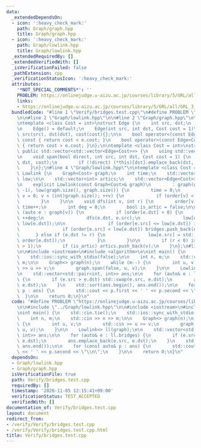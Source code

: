```yaml
---
data:
  _extendedDependsOn:
  - icon: ':heavy_check_mark:'
    path: Graph/graph.hpp
    title: Graph/graph.hpp
  - icon: ':heavy_check_mark:'
    path: Graph/lowlink.hpp
    title: Graph/lowlink.hpp
  _extendedRequiredBy: []
  _extendedVerifiedWith: []
  _isVerificationFailed: false
  _pathExtension: cpp
  _verificationStatusIcon: ':heavy_check_mark:'
  attributes:
    '*NOT_SPECIAL_COMMENTS*': ''
    PROBLEM: https://onlinejudge.u-aizu.ac.jp/courses/library/5/GRL/all/GRL_3_B
    links:
    - https://onlinejudge.u-aizu.ac.jp/courses/library/5/GRL/all/GRL_3_B
  bundledCode: "#line 1 \"Verify/bridges.test.cpp\"\n#define PROBLEM \"https://onlinejudge.u-aizu.ac.jp/courses/library/5/GRL/all/GRL_3_B\"\
    \n\n#line 2 \"Graph/lowlink.hpp\"\n\n#line 2 \"Graph/graph.hpp\"\n\n#include <vector>\n\
    \ntemplate <class Cost = int>\nstruct Edge {\n    int src, dst;\n    Cost cost;\n\
    \n    Edge() = default;\n    Edge(int src, int dst, Cost cost = 1)\n        :\
    \ src(src), dst(dst), cost(cost){};\n\n    bool operator<(const Edge<Cost>& e)\
    \ const { return cost < e.cost; }\n    bool operator>(const Edge<Cost>& e) const\
    \ { return cost > e.cost; }\n};\n\ntemplate <class Cost = int>\nstruct Graph :\
    \ public std::vector<std::vector<Edge<Cost>>> {\n    using std::vector<std::vector<Edge<Cost>>>::vector;\n\
    \n    void span(bool direct, int src, int dst, Cost cost = 1) {\n        (*this)[src].emplace_back(src,\
    \ dst, cost);\n        if (!direct) (*this)[dst].emplace_back(dst, src, cost);\n\
    \    }\n};\n#line 4 \"Graph/lowlink.hpp\"\n\ntemplate <class Cost = int>\nstruct\
    \ Lowlink {\n    Graph<Cost> graph;\n    int time;\n    std::vector<int> order,\
    \ low;\n\n    std::vector<int> artics;\n    std::vector<Edge<Cost>> bridges;\n\
    \n    explicit Lowlink(const Graph<Cost>& graph)\n        : graph(graph), order(graph.size(),\
    \ -1), low(graph.size(), graph.size()) {\n        time = 0;\n        for (int\
    \ v = 0; v < (int)graph.size(); ++v) {\n            if (order[v] < 0) dfs(v, -1);\n\
    \        }\n    }\n\n    void dfs(int v, int r) {\n        order[v] = low[v] =\
    \ time++;\n        int deg = 0;\n        bool is_artic = false;\n\n        for\
    \ (auto e : graph[v]) {\n            if (order[e.dst] < 0) {\n               \
    \ ++deg;\n                dfs(e.dst, e.src);\n                low[e.src] = std::min(low[e.src],\
    \ low[e.dst]);\n\n                if (order[e.src] <= low[e.dst]) is_artic = true;\n\
    \                if (order[e.src] < low[e.dst]) bridges.push_back(e);\n      \
    \      } else if (e.dst != r) {\n                low[e.src] = std::min(low[e.src],\
    \ order[e.dst]);\n            }\n        }\n\n        if (r < 0) is_artic = (deg\
    \ > 1);\n        if (is_artic) artics.push_back(v);\n    }\n};\n#line 4 \"Verify/bridges.test.cpp\"\
    \n\n#include <iostream>\n#include <algorithm>\n\nint main() {\n    std::cin.tie();\n\
    \    std::ios::sync_with_stdio(false);\n\n    int n, m;\n    std::cin >> n >>\
    \ m;\n\n    Graph<> graph(n);\n    while (m--) {\n        int u, v;\n        std::cin\
    \ >> u >> v;\n        graph.span(false, u, v);\n    }\n\n    Lowlink<> ll(graph);\n\
    \n    std::vector<std::pair<int, int>> ans;\n\n    for (auto& e : ll.bridges)\
    \ {\n        if (e.src > e.dst) std::swap(e.src, e.dst);\n        ans.emplace_back(e.src,\
    \ e.dst);\n    }\n    std::sort(ans.begin(), ans.end());\n\n    for (const auto&\
    \ p : ans) {\n        std::cout << p.first << ' ' << p.second << \"\\n\";\n  \
    \  }\n\n    return 0;\n}\n"
  code: "#define PROBLEM \"https://onlinejudge.u-aizu.ac.jp/courses/library/5/GRL/all/GRL_3_B\"\
    \n\n#include \"../Graph/lowlink.hpp\"\n\n#include <iostream>\n#include <algorithm>\n\
    \nint main() {\n    std::cin.tie();\n    std::ios::sync_with_stdio(false);\n\n\
    \    int n, m;\n    std::cin >> n >> m;\n\n    Graph<> graph(n);\n    while (m--)\
    \ {\n        int u, v;\n        std::cin >> u >> v;\n        graph.span(false,\
    \ u, v);\n    }\n\n    Lowlink<> ll(graph);\n\n    std::vector<std::pair<int,\
    \ int>> ans;\n\n    for (auto& e : ll.bridges) {\n        if (e.src > e.dst) std::swap(e.src,\
    \ e.dst);\n        ans.emplace_back(e.src, e.dst);\n    }\n    std::sort(ans.begin(),\
    \ ans.end());\n\n    for (const auto& p : ans) {\n        std::cout << p.first\
    \ << ' ' << p.second << \"\\n\";\n    }\n\n    return 0;\n}\n"
  dependsOn:
  - Graph/lowlink.hpp
  - Graph/graph.hpp
  isVerificationFile: true
  path: Verify/bridges.test.cpp
  requiredBy: []
  timestamp: '2020-11-05 12:15:41+09:00'
  verificationStatus: TEST_ACCEPTED
  verifiedWith: []
documentation_of: Verify/bridges.test.cpp
layout: document
redirect_from:
- /verify/Verify/bridges.test.cpp
- /verify/Verify/bridges.test.cpp.html
title: Verify/bridges.test.cpp
---
```


